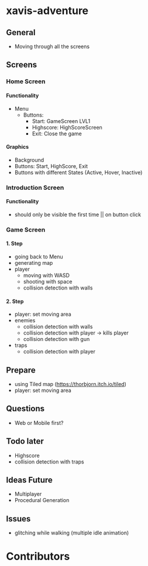 # xavis-adventure
## General
- Moving through all the screens
## Screens
### Home Screen
#### Functionality
- Menu
    - Buttons: 
        - Start: GameScreen LVL1
        - Highscore: HighScoreScreen
        - Exit: Close the game

#### Graphics
- Background
- Buttons: Start, HighScore, Exit
- Buttons with different States (Active, Hover, Inactive)

### Introduction Screen
#### Functionality
- should only be visible the first time || on button click

### Game Screen
#### 1. Step
- going back to Menu
- generating map
- player 
    - moving with WASD
    - shooting with space
    - collision detection with walls
#### 2. Step
- player: set moving area
- enemies
    - collision detection with walls
    - collision detection with player
        -> kills player
    - collision detection with gun
- traps
    - collision detection with player

## Prepare
- using Tiled map (https://thorbjorn.itch.io/tiled)
- player: set moving area

## Questions
- Web or Mobile first?
## Todo later
- Highscore
- collision detection with traps
## Ideas Future
- Multiplayer
- Procedural Generation

## Issues
- glitching while walking (multiple idle animation)
# Contributors




